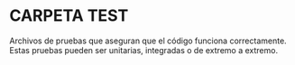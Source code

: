 # CARPETA TEST
Archivos de pruebas que aseguran que el código funciona correctamente. Estas pruebas pueden ser unitarias, integradas o de extremo a extremo.